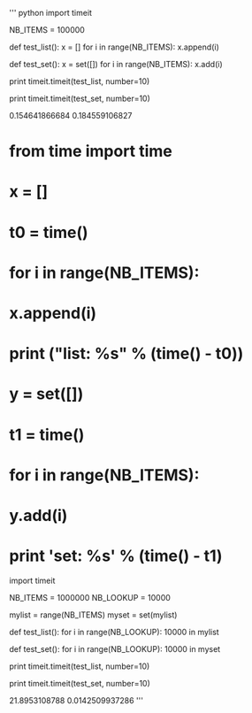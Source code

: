 

''' python
import timeit

NB_ITEMS = 100000

def test_list():
    x = []
    for i in range(NB_ITEMS):
        x.append(i)

def test_set():
    x = set([])
    for i in range(NB_ITEMS):
        x.add(i)

print timeit.timeit(test_list, number=10)

print timeit.timeit(test_set, number=10)

0.154641866684
0.184559106827


# from time import time

# x = []
# t0 = time()
# for i in range(NB_ITEMS):
#     x.append(i)
# print ("list: %s" % (time() - t0))
#
#
#
# y = set([])
# t1 = time()
# for i in range(NB_ITEMS):
#     y.add(i)
# print 'set: %s' % (time() - t1)




import timeit

NB_ITEMS = 1000000
NB_LOOKUP = 10000

mylist = range(NB_ITEMS)
myset = set(mylist)

def test_list():
    for i in range(NB_LOOKUP):
        10000 in mylist

def test_set():
    for i in range(NB_LOOKUP):
        10000 in myset

print timeit.timeit(test_list, number=10)

print timeit.timeit(test_set, number=10)


21.8953108788
0.0142509937286
'''
